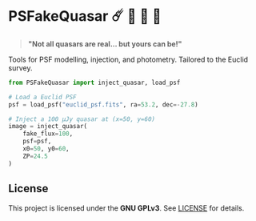 # PSFakeQuasar :comet: :syringe: :stars: :dart: 

> **"Not all quasars are real... but yours can be!"**  


Tools for PSF modelling, injection, and photometry.
Tailored to the Euclid survey.



```python
from PSFakeQuasar import inject_quasar, load_psf

# Load a Euclid PSF
psf = load_psf("euclid_psf.fits", ra=53.2, dec=-27.8)  

# Inject a 100 μJy quasar at (x=50, y=60)
image = inject_quasar(
    fake_flux=100, 
    psf=psf, 
    x0=50, y0=60, 
    ZP=24.5
)
```
## License
This project is licensed under the **GNU GPLv3**. See [LICENSE](LICENSE) for details.
